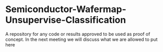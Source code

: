 # Semiconductor-Wafermap-Unsupervise-Classification
A repository for any code or results approved to be used as proof of concept. 
In the next meeting we will discuss what we are allowed to put here
